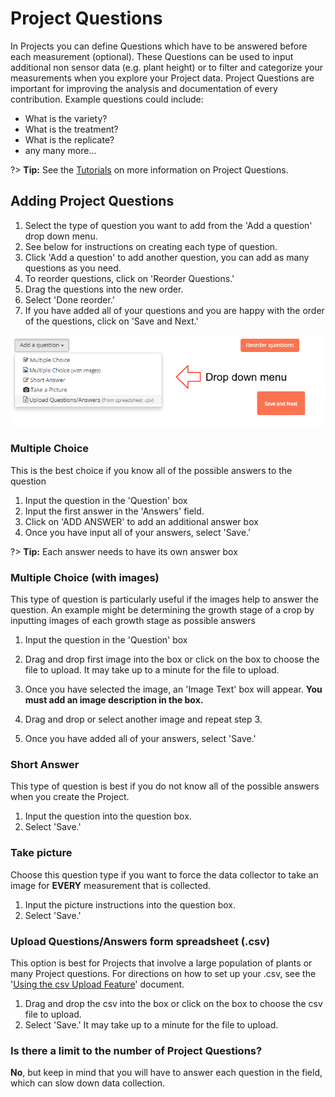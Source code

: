 # Project Questions

In Projects you can define Questions which have to be answered before each measurement (optional). These Questions can be used to input additional non sensor data (e.g. plant height) or to filter and categorize your measurements when you explore your Project data. Project Questions are important for improving the analysis and documentation of every contribution. Example questions could include:

- What is the variety?
- What is the treatment?
- What is the replicate?
- any many more...

?> **Tip:** See the [Tutorials](tutorials/data-collection) on more information on Project Questions.

## Adding Project Questions

1. Select the type of question you want to add from the 'Add a question' drop down menu.
2. See below for instructions on creating each type of question.
3. Click 'Add a question' to add another question, you can add as many questions as you need.
4. To reorder questions, click on 'Reorder Questions.'
5. Drag the questions into the new order.
6. Select 'Done reorder.'
7. If you have added all of your questions and you are happy with the order of the questions, click on 'Save and Next.'

![Add a Question](images/add-a-question.png)

### Multiple Choice

This is the best choice if you know all of the possible answers to the question

1. Input the question in the 'Question' box
2. Input the first answer in the 'Answers' field.
3. Click on 'ADD ANSWER' to add an additional answer box
4. Once you have input all of your answers, select 'Save.'

?> **Tip:** Each answer needs to have its own answer box

### Multiple Choice (with images)

This type of question is particularly useful if the images help to answer the question. An example might be determining the growth stage of a crop by inputting images of each growth stage as possible answers

1. Input the question in the 'Question' box
2. Drag and drop first image into the box or click on the box to choose the file to upload. It may take up to a minute for the file to upload.

3. Once you have selected the image, an 'Image Text' box will appear. **You must add an image description in the box.**
4. Drag and drop or select another image and repeat step 3.
5. Once you have added all of your answers, select 'Save.'

### Short Answer

This type of question is best if you do not know all of the possible answers when you create the Project.

1. Input the question into the question box.
2. Select 'Save.'

### Take picture

Choose this question type if you want to force the data collector to take an image for **EVERY** measurement that is collected.

1. Input the picture instructions into the question box.
2. Select 'Save.'

### Upload Questions/Answers form spreadsheet (.csv)

This option is best for Projects that involve a large population of plants or many Project questions. For directions on how to set up your .csv, see the '[Using the csv Upload Feature](tutorials/data-collection)' document.

1. Drag and drop the csv into the box or click on the box to choose the csv file to upload.
2. Select 'Save.' It may take up to a minute for the file to upload.

### Is there a limit to the number of Project Questions?

**No**, but keep in mind that you will have to answer each question in the field, which can slow down data collection.
